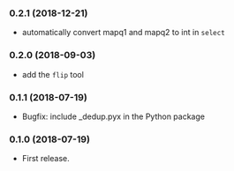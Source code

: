 ### 0.2.1 (2018-12-21) ###

* automatically convert mapq1 and mapq2 to int in `select`

### 0.2.0 (2018-09-03) ###

* add the `flip` tool

### 0.1.1 (2018-07-19) ###

* Bugfix: include _dedup.pyx in the Python package

### 0.1.0 (2018-07-19) ###

* First release.
